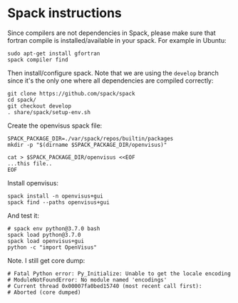 
# Spack instructions

Since compilers are not dependencies in Spack, please make sure that fortran compile is installed/available in your spack.
For example in Ubuntu:

```
sudo apt-get install gfortran
spack compiler find
```

Then install/configure spack. 
Note that we are using the `develop` branch since it's the only one where all dependencies are compiled correctly:

```
git clone https://github.com/spack/spack
cd spack/
git checkout develop
. share/spack/setup-env.sh
```

Create the openvisus spack file:

```
SPACK_PACKAGE_DIR=./var/spack/repos/builtin/packages
mkdir -p "$(dirname $SPACK_PACKAGE_DIR/openvisus)" 

cat > $SPACK_PACKAGE_DIR/openvisus <<EOF 
...this file..
EOF
```

Install openvisus:

```
spack install -n openvisus+gui
spack find --paths openvisus+gui
```

And test it:

```
# spack env python@3.7.0 bash
spack load python@3.7.0
spack load openvisus+gui
python -c "import OpenVisus"
```

Note. I still get core dump:

```
# Fatal Python error: Py_Initialize: Unable to get the locale encoding
# ModuleNotFoundError: No module named 'encodings'
# Current thread 0x00007fa0bed15740 (most recent call first):
# Aborted (core dumped)
```